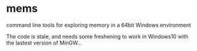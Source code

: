 # mems
command line tools for exploring memory in a 64bit Windows environment

The code is stale, and needs some freshening to work in Windows10 with the lastest version of MinGW...
